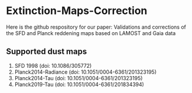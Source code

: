 # Extinction-Maps-Correction

Here is the github respository for our paper: Validations and corrections of the SFD and Planck reddening maps based on LAMOST and Gaia data

## Supported dust maps
1. SFD 1998 (doi: 10.1086/305772)
2. Planck2014-Radiance (doi: 10.1051/0004-6361/201323195)
3. Planck2014-Tau (doi: 10.1051/0004-6361/201323195)
4. Planck2019-Tau (doi: 10.1051/0004-6361/201834394)
